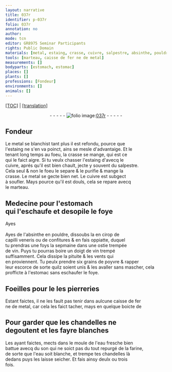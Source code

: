 ```yaml
---
layout: narrative
title: 037r
identifier: p-037r
folio: 037r
annotation: no
author:
mode: tcn
editor: GR8975 Seminar Participants
rights: Public Domain
materials: [metal, estaing, crasse, cuivre, salpestre, absinthe, pouldre, cirop, capilli veneris, confitures, ostie, vin, poyvre, escorce, pierreries, fer, eau, son, farine]
tools: [marteau, caisse de fer ne de metal]
measurements: []
bodyparts: [estomach, estomac]
places: []
plants: []
professions: [Fondeur]
environments: []
animals: []
---
```


<p><a href="{{ site.baseurl }}/normalized/">[TOC]</a> | <a href="{{ site.baseurl }}/texts/p-037r_tl/" target="_blank">[translation]</a></p><div class="folio" align="center">- - - - - <a href="http://gallica.bnf.fr/ark:/12148/btv1b10500001g/f79.image" target="_blank"><img src="https://cu-mkp.github.io/2017-workshop-edition/assets/photo-icon.png" alt="folio image: " style="display:inline-block; margin-bottom:-3px;"/>037r</a> - - - - - </div>  
  

## <span class="pro">Fondeur</span>

 
Le <span class="m">metal</span> se blanchist tant plus il est refondu, pource que<br/> l'<span class="m">estaing</span> ne s'en va poinct, ains se mesle d'advantaige. Et le<br/> tenant long temps au foeu, la <span class="m">crasse</span> se mange, qui est ce<br/> qui le faict aigre. Si tu veulx chasser l'<span class="m">estaing</span> d'avecq le<br/> <span class="m">cuivre</span>, aprés qu'il est bien chault, jecte y souvent du <span class="m">salpestre</span>.<br/> Cela seul & non le foeu le separe & le purifie & mange la<br/> <span class="m">crasse</span>. Le <span class="m">metal</span> se gecte bien net. Le <span class="m">cuivre</span> est subgect<br/> à soufler. Mays pource qu'il est douls, cela se repare avecq<br/> le <span class="tl">marteau</span>.
 
 
  

## Medecine pour l'<span class="bp">estomach</span><br/> <span class="add">qui l'eschaufe et desopile le foye</span>

 
<span class="del">Ayes</span><br/><br/> Ayes de l'<span class="m">absinthe</span> en <span class="m">pouldre</span>, dissoubs la en <span class="m">cirop</span> de<br/> <span class="m">capilli veneris</span> ou de <span class="m">confitures</span> & en fais oppiatte, duquel<br/> tu prendras une foys la sepmaine dans une <span class="m">ostie</span> trempée<br/> de <span class="m">vin</span>. Puys tu pourras boire un doigt de <span class="m">vin</span> trempé<br/> suffisamment. Cela dissipe la pituite & les vents qui<br/> en proviennent. Tu peulx prendre six grains de <span class="m">poyvre</span> & rapper<br/> leur <span class="m">escorce</span> de sorte quilz soient unis & les avaller sans mascher, cela<br/> profficte à l'<span class="bp">estomac</span> sans eschaufer le foye.
 
 
  

## Foeilles pour <span class="del">le <span class="ill"></span></span> les <span class="m">pierreries</span>

 
Estant faictes, il ne les fault pas tenir dans aulcune <span class="tl">caisse de <span class="m">fer</span><br/> ne de <span class="m">metal</span></span>, car cela les faict tacher, mays en quelque boicte de
 
 
  

## Pour garder que les chandelles ne<br/> degoutent et les fayre blanches

 
Les ayant faictes, mects dans le moule de l'<span class="m">eau</span> fresche bien<br/> battue avecq du <span class="m">son</span> qui ne soict pas du tout repurgé de la <span class="m">farine</span>,<br/> de sorte que l'<span class="m">eau</span> soit blanche, et trempe tes chandelles là<br/> dedans puys les laisse seicher. Et fais ainsy deulx ou trois<br/> fois.
 
